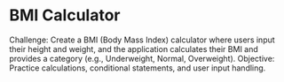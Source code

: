 # BMI Calculator

Challenge: Create a BMI (Body Mass Index) calculator where users input their height and weight, and the application calculates their BMI and provides a category (e.g., Underweight, Normal, Overweight).
Objective: Practice calculations, conditional statements, and user input handling.
